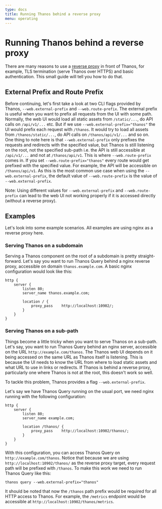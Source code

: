 ```yaml
---
type: docs
title: Running Thanos behind a reverse proxy
menu: operating
---
```


# Running Thanos behind a reverse proxy

There are many reasons to use a [reverse proxy](https://www.nginx.com/resources/glossary/reverse-proxy-server/) in front of Thanos, for example, TLS termination (serve Thanos over HTTPS) and basic authentication. This small guide will tell you how to do that.

## External Prefix and Route Prefix

Before continuing, let's first take a look at two CLI flags provided by Thanos, `--web.external-prefix` and `--web.route-prefix`. The external prefix is useful when you want to prefix all requests from the UI with some path. Normally, the web UI would load all static assets from `/static/...`, do API calls on `/api/v1/...` etc. But if we use `--web.external-prefix="thanos"` the UI would prefix each request with `/thanos`. It would try to load all assets from `/thanos/static/...`, do API calls on `/thanos/api/v1/...` and so on. One thing to note here is that `--web.external-prefix` only prefixes the requests and redirects with the specified value, but Thanos is still listening on the root, not the specified sub-path i.e. the API is still accessible at `/api/v1/...` and not at `/thanos/api/v1`. This is where `--web.route-prefix` comes in. If you set `--web.route-prefix="thanos"` every route would get prefixed with the specified value. For example, the API will be accessible on `/thanos/api/v1`. As this is the most common use case when using the `--web.external-prefix`, the default value of `--web.route-prefix` is the value of `--web.external-prefix`.

Note: Using different values for `--web.external-prefix` and `--web.route-prefix` can lead to the web UI not working properly if it is accessed directly (without a reverse proxy).

## Examples

Let's look into some example scenarios. All examples are using nginx as a reverse proxy here.

### Serving Thanos on a subdomain

Serving a Thanos component on the root of a subdomain is pretty straight-forward. Let's say you want to run Thanos Query behind a nginx reverse proxy, accessible on domain `thanos.example.com`. A basic nginx configuration would look like this:

```
http {
    server {
        listen 80;
        server_name thanos.example.com;

        location / {
            proxy_pass    http://localhost:10902/;
        }
    }
}
```

### Serving Thanos on a sub-path

Things become a little tricky when you want to serve Thanos on a sub-path. Let's say, you want to run Thanos Query behind an nginx server, accessible on the URL `http://example.com/thanos`. The Thanos web UI depends on it being accessed on the same URL as Thanos itself is listening. This is because the UI needs to know the URL from where to load static assets and what URL to use in links or redirects. If Thanos is behind a reverse proxy, particularly one where Thanos is not at the root, this doesn't work so well.

To tackle this problem, Thanos provides a flag `--web.external-prefix`.

Let's say we have Thanos Query running on the usual port, we need nginx running with the following configuration:

```
http {
    server {
        listen 80;
        server_name example.com;

        location /thanos/ {
            proxy_pass    http://localhost:10902/thanos/;
        }
    }
}
```

With this configuration, you can access Thanos Query on `http://example.com/thanos`. Notice that because we are using `http://localhost:10902/thanos/` as the reverse proxy target, every request path will be prefixed with `/thanos`. To make this work we need to run Thanos Query like this:

```
thanos query --web.external-prefix="thanos"
```

It should be noted that now the `/thanos` path prefix would be required for all HTTP access to Thanos. For example, the `/metrics` endpoint would be accessible at `http://localhost:10902/thanos/metrics`.
